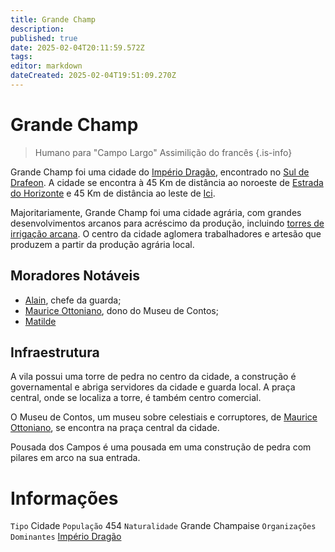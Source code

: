 ```yaml
---
title: Grande Champ
description: 
published: true
date: 2025-02-04T20:11:59.572Z
tags: 
editor: markdown
dateCreated: 2025-02-04T19:51:09.270Z
---
```


# Grande Champ
> Humano para "Campo Largo"
> Assimilição do francês
{.is-info}


Grande Champ foi uma cidade do [Império Dragão](/faccoes/nacoes/imperio-dragao), encontrado no [Sul de Drafeon](/lugares/plano-material/drafeon/sul-de-drafeon). A cidade se encontra à 45 Km de distância ao noroeste de [Estrada do Horizonte](/lugares/plano-material/drafeon/sul-de-drafeon/estrada-do-horizonte) e 45 Km de distância ao leste de [Ici](/lugares/plano-material/drafeon/sul-de-drafeon/ici).

Majoritariamente, Grande Champ foi uma cidade agrária, com grandes desenvolvimentos arcanos para acréscimo da produção, incluindo [torres de irrigação arcana](/itens/estruturas/torre-de-irrigacao-arcana). O centro da cidade aglomera trabalhadores e artesão que produzem a partir da produção agrária local.

## Moradores Notáveis
- [Alain](/individuos/alain), chefe da guarda;
- [Maurice Ottoniano](/individuos/maurice-ottoniano), dono do Museu de Contos;
- [Matilde](/individuos/matilde)

## Infraestrutura
A vila possui uma torre de pedra no centro da cidade, a construção é  governamental e abriga servidores da cidade e guarda local. A praça central, onde se localiza a torre, é também centro comercial.

O Museu de Contos, um museu sobre celestiais e corruptores, de [Maurice Ottoniano](/individuos/maurice-ottoniano), se encontra na praça central da cidade.

Pousada dos Campos é uma pousada em uma construção de pedra com pilares em arco na sua entrada.

# Informações
`Tipo` Cidade 
`População` 454
`Naturalidade` Grande Champaise
`Organizações Dominantes` [Império Dragão](/faccoes/nacoes/imperio-dragao#imperio-dragao) 